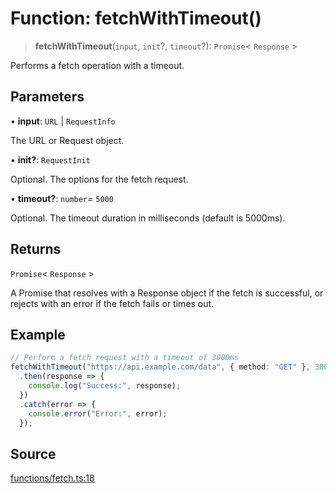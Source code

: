 # Function: fetchWithTimeout()

> **fetchWithTimeout**(`input`, `init`?, `timeout`?): `Promise`\< `Response` \>

Performs a fetch operation with a timeout.

## Parameters

• **input**: `URL` \| `RequestInfo`

The URL or Request object.

• **init?**: `RequestInit`

Optional. The options for the fetch request.

• **timeout?**: `number`= `5000`

Optional. The timeout duration in milliseconds (default is 5000ms).

## Returns

`Promise`\< `Response` \>

A Promise that resolves with a Response object if the fetch is successful, or rejects with an error if the fetch fails or times out.

## Example

```ts
// Perform a fetch request with a timeout of 3000ms
fetchWithTimeout("https://api.example.com/data", { method: "GET" }, 3000)
  .then(response => {
    console.log("Success:", response);
  })
  .catch(error => {
    console.error("Error:", error);
  });
```

## Source

[functions/fetch.ts:18](https://github.com/bucharitesh/octopop/blob/79bf9c3/packages/utils/src/functions/fetch.ts#L18)
